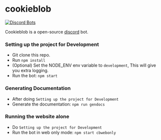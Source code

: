# cookieblob
[![Discord Bots](https://discordbots.org/api/widget/324874714646577152.png)](https://discordbots.org/bot/324874714646577152)

Cookieblob is a open-source [discord](https://discordapp.com) bot.

### Setting up the project for Development
* Git clone this repo.
* Run `npm install`
* (Optional) Set the NODE_ENV env variable to `development`, This will give you extra logging.
* Run the bot: `npm start`

### Generating Documentation
* After doing `Setting up the project for Development`
* Generate the documentation: `npm run gendocs`

### Running the website alone
* Do `Setting up the project for Development`
* Run the bot in web only mode: `npm start cbwebonly`